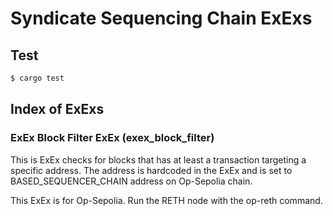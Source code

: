 # Syndicate Sequencing Chain ExExs

## Test

```bash
$ cargo test
```

## Index of ExExs

### ExEx Block Filter ExEx (exex_block_filter)

This is ExEx checks for blocks that has at least a transaction targeting a specific address. The address is hardcoded in the ExEx and is set to BASED_SEQUENCER_CHAIN address on Op-Sepolia chain.

This ExEx is for Op-Sepolia. Run the RETH node with the op-reth command.
